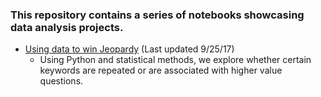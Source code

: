 
### This repository contains a series of notebooks showcasing data analysis projects.

- [Using data to win Jeopardy](https://github.com/justinchow11/Data-Analysis-Portfolio/blob/master/src/jeopardy.ipynb) (Last updated 9/25/17)
  - Using Python and statistical methods, we explore whether certain keywords are repeated or are associated with higher value questions.
